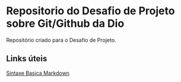 # Repositorio do Desafio de Projeto sobre Git/Github da Dio
Repositório criado para o Desafio de Projeto.

## Links úteis
[Sintaxe Basica Markdown](https://www.markdownguide.org/basic-syntax/)
